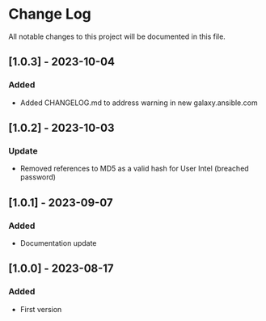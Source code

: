 # Change Log
All notable changes to this project will be documented in this file.

## [1.0.3] - 2023-10-04
### Added
- Added CHANGELOG.md to address warning in new galaxy.ansible.com

## [1.0.2] - 2023-10-03
### Update
- Removed references to MD5 as a valid hash for User Intel (breached password)

## [1.0.1] - 2023-09-07
### Added
- Documentation update

## [1.0.0] - 2023-08-17
### Added
- First version